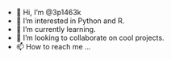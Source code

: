 - 👋 Hi, I’m @3p1463k
- 👀 I’m interested in Python and R.
- 🌱 I’m currently learning.
- 💞️ I’m looking to collaborate on cool projects.
- 📫 How to reach me ...

<!---
3p1463k/3p1463k is a ✨ special ✨ repository because its `README.md` (this file) appears on your GitHub profile.
You can click the Preview link to take a look at your changes.
--->
